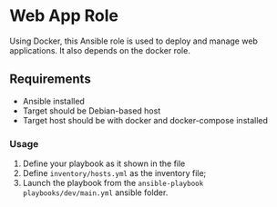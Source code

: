 # Web App Role

Using Docker, this Ansible role is used to deploy and manage web applications. It also depends on the docker role.

## Requirements

- Ansible installed
- Target should be Debian-based host
- Target host should be with docker and docker-compose installed

### Usage

1. Define your playbook as it shown in the file
2. Define `inventory/hosts.yml` as the inventory file;
3. Launch the playbook from the `ansible-playbook playbooks/dev/main.yml` ansible folder.